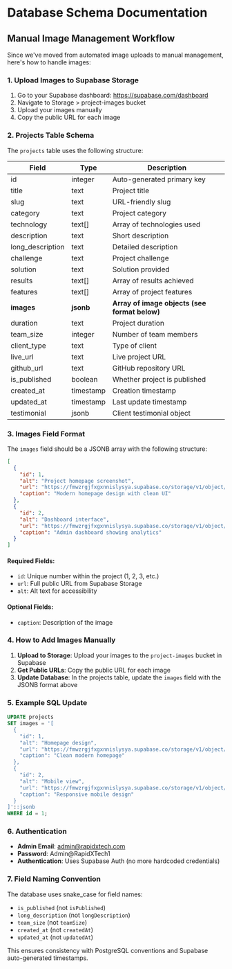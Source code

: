 # Database Schema Documentation

## Manual Image Management Workflow

Since we've moved from automated image uploads to manual management, here's how to handle images:

### 1. Upload Images to Supabase Storage

1. Go to your Supabase dashboard: https://supabase.com/dashboard
2. Navigate to Storage > project-images bucket
3. Upload your images manually
4. Copy the public URL for each image

### 2. Projects Table Schema

The `projects` table uses the following structure:

| Field | Type | Description |
|-------|------|-------------|
| id | integer | Auto-generated primary key |
| title | text | Project title |
| slug | text | URL-friendly slug |
| category | text | Project category |
| technology | text[] | Array of technologies used |
| description | text | Short description |
| long_description | text | Detailed description |
| challenge | text | Project challenge |
| solution | text | Solution provided |
| results | text[] | Array of results achieved |
| features | text[] | Array of project features |
| **images** | **jsonb** | **Array of image objects (see format below)** |
| duration | text | Project duration |
| team_size | integer | Number of team members |
| client_type | text | Type of client |
| live_url | text | Live project URL |
| github_url | text | GitHub repository URL |
| is_published | boolean | Whether project is published |
| created_at | timestamp | Creation timestamp |
| updated_at | timestamp | Last update timestamp |
| testimonial | jsonb | Client testimonial object |

### 3. Images Field Format

The `images` field should be a JSONB array with the following structure:

```json
[
  {
    "id": 1,
    "alt": "Project homepage screenshot",
    "url": "https://fmwzrgjfxgxnnislysya.supabase.co/storage/v1/object/public/project-images/your-image-name.jpg",
    "caption": "Modern homepage design with clean UI"
  },
  {
    "id": 2,
    "alt": "Dashboard interface",
    "url": "https://fmwzrgjfxgxnnislysya.supabase.co/storage/v1/object/public/project-images/another-image.png",
    "caption": "Admin dashboard showing analytics"
  }
]
```

#### Required Fields:
- `id`: Unique number within the project (1, 2, 3, etc.)
- `url`: Full public URL from Supabase Storage
- `alt`: Alt text for accessibility

#### Optional Fields:
- `caption`: Description of the image

### 4. How to Add Images Manually

1. **Upload to Storage**: Upload your images to the `project-images` bucket in Supabase
2. **Get Public URLs**: Copy the public URL for each image
3. **Update Database**: In the projects table, update the `images` field with the JSONB format above

### 5. Example SQL Update

```sql
UPDATE projects 
SET images = '[
  {
    "id": 1,
    "alt": "Homepage design",
    "url": "https://fmwzrgjfxgxnnislysya.supabase.co/storage/v1/object/public/project-images/homepage.jpg",
    "caption": "Clean modern homepage"
  },
  {
    "id": 2,
    "alt": "Mobile view",
    "url": "https://fmwzrgjfxgxnnislysya.supabase.co/storage/v1/object/public/project-images/mobile.jpg",
    "caption": "Responsive mobile design"
  }
]'::jsonb
WHERE id = 1;
```

### 6. Authentication

- **Admin Email**: admin@rapidxtech.com
- **Password**: Admin@RapidXTech1
- **Authentication**: Uses Supabase Auth (no more hardcoded credentials)

### 7. Field Naming Convention

The database uses snake_case for field names:
- `is_published` (not `isPublished`)
- `long_description` (not `longDescription`)
- `team_size` (not `teamSize`)
- `created_at` (not `createdAt`)
- `updated_at` (not `updatedAt`)

This ensures consistency with PostgreSQL conventions and Supabase auto-generated timestamps.